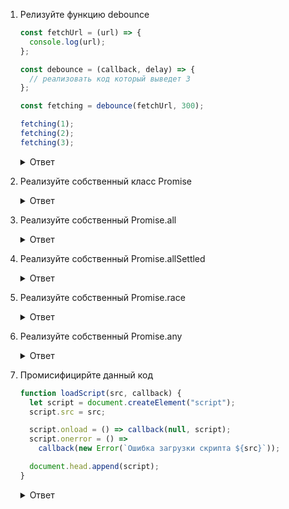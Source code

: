 1.  Релизуйте функцию debounce

    ```javascript
    const fetchUrl = (url) => {
      console.log(url);
    };

    const debounce = (callback, delay) => {
      // реализовать код который выведет 3
    };

    const fetching = debounce(fetchUrl, 300);

    fetching(1);
    fetching(2);
    fetching(3);
    ```

    <details>
      <summary>Ответ</summary>

    ```javascript
    const fetchUrl = (url) => {
      console.log(url);
    };

    const debounce = (callback, delay) => {
      let timerId;

      return (...arg) => {
        if (timerId) {
          clearTimeout(timerId);
        }

        timerId = setTimeout(() => {
          callback(...arg);
        }, delay);
      };
    };

    const fetching = debounce(fetchUrl, 300);

    fetching(1);
    fetching(2);
    fetching(3);
    ```

    </details>

2.  Реализуйте собственный класс Promise
    <details>
      <summary>Ответ</summary>
       
    </details>
3.  Реализуйте собственный Promise.all
    <details>
      <summary>Ответ</summary>

    ```javascript
    function promiseAll(arrayOfPromises) {
      return new Promise((resolve, reject) => {
        const result = [];
        let count = 0;

        for (let i = 0; i < arrayOfPromises.length; i++) {
          const promise = arrayOfPromises[i];
          promise
            .then((data) => {
              result[i] = data;
              count++;
              if (count === arrayOfPromises.length) {
                resolve(result);
              }
            })
            .catch((err) => reject(err));
        }
      });
    }
    ```

    </details>

4.  Реализуйте собственный Promise.allSettled
    <details>
      <summary>Ответ</summary>

    ```javascript
    function promiseAllSettled(arrayOfPromises) {
      return new Promise((resolve, reject) => {
        const result = [];
        let count = 0;
        for (let i = 0; i < arrayOfPromises.length; i++) {
          const promise = arrayOfPromises[i];
          promise
            .then((data) => {
              result[i] = { status: "fulfilled", value: data };
            })
            .catch((err) => (result[i] = { status: "rejected", reason: err }))
            .finally(() => {
              count++;
              if (count === arrayOfPromises.length) {
                resolve(result);
              }
            });
        }
      });
    }
    ```

      </details>

5.  Реализуйте собственный Promise.race
    <details>
      <summary>Ответ</summary>
       
    </details>
6.  Реализуйте собственный Promise.any
    <details>
      <summary>Ответ</summary>
       
    </details>
7.  Промисифицирйте данный код

    ```javascript
    function loadScript(src, callback) {
      let script = document.createElement("script");
      script.src = src;

      script.onload = () => callback(null, script);
      script.onerror = () =>
        callback(new Error(`Ошибка загрузки скрипта ${src}`));

      document.head.append(script);
    }
    ```

    <details>
      <summary>Ответ</summary>

    ```javascript
    function loadScript(src) {
      return new Promise((resolve, reject) => {
        let script = document.createElement("script");
        script.src = src;

        script.onload = () => resolve(script);
        script.onerror = () =>
          reject(new Error(`Ошибка загрузки скрипта ${src}`));

        document.head.append(script);
      });
    }
    ```

    </details>
